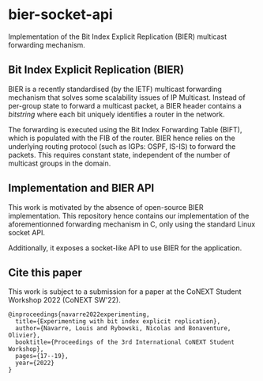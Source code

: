 # bier-socket-api

Implementation of the Bit Index Explicit Replication (BIER) multicast forwarding mechanism.

## Bit Index Explicit Replication (BIER)

BIER is a recently standardised (by the IETF) multicast forwarding mechanism that solves some scalability issues of IP Multicast. Instead of per-group state to forward a multicast packet, a BIER header contains a *bitstring* where each bit uniquely identifies a router in the network.

The forwarding is executed using the Bit Index Forwarding Table (BIFT), which is populated with the FIB of the router. BIER hence relies on the underlying routing protocol (such as IGPs: OSPF, IS-IS) to forward the packets. This requires constant state, independent of the number of multicast groups in the domain.

## Implementation and BIER API

This work is motivated by the absence of open-source BIER implementation. This repository hence contains our implementation of the aforementionned forwarding mechanism in C, only using the standard Linux socket API.

Additionally, it exposes a socket-like API to use BIER for the application.

## Cite this paper

This work is subject to a submission for a paper at the CoNEXT Student Workshop 2022 (CoNEXT SW'22).

```
@inproceedings{navarre2022experimenting,
  title={Experimenting with bit index explicit replication},
  author={Navarre, Louis and Rybowski, Nicolas and Bonaventure, Olivier},
  booktitle={Proceedings of the 3rd International CoNEXT Student Workshop},
  pages={17--19},
  year={2022}
}
```
